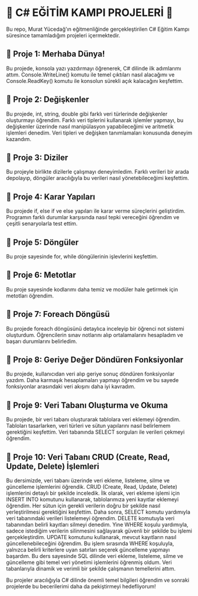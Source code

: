 # 🚀 C# EĞİTİM KAMPI PROJELERİ 🚀 

Bu repo, Murat Yücedağ'ın eğitmenliğinde gerçekleştirilen C# Eğitim Kampı süresince tamamladığım projeleri içermektedir.

## 📍 Proje 1: Merhaba Dünya!
Bu projede, konsola yazı yazdırmayı öğrenerek, C# dilinde ilk adımlarımı attım. Console.WriteLine() komutu ile temel çıktıları nasıl alacağımı ve Console.ReadKey() komutu ile konsolun sürekli açık kalacağını keşfettim.

## 📍 Proje 2: Değişkenler
Bu projede, int, string, double gibi farklı veri türlerinde değişkenler oluşturmayı öğrendim. Farklı veri tiplerini kullanarak işlemler yapmayı, bu değişkenler üzerinde nasıl manipülasyon yapabileceğimi ve aritmetik işlemleri denedim. Veri tipleri ve değişken tanımlamaları konusunda deneyim kazandım.

## 📍 Proje 3: Diziler
Bu projeyle birlikte dizilerle çalışmayı deneyimledim. Farklı verileri bir arada depolayıp, döngüler aracılığıyla bu verileri nasıl yönetebileceğimi keşfettim.

## 📍 Proje 4: Karar Yapıları
Bu projede if, else if ve else yapıları ile karar verme süreçlerini geliştirdim. Programın farklı durumlar karşısında nasıl tepki vereceğini öğrendim ve çeşitli senaryolarla test ettim.

## 📍 Proje 5: Döngüler
Bu proje sayesinde for, while döngülerinin işlevlerini keşfettim.

## 📍 Proje 6: Metotlar
Bu proje sayesinde kodlarımı daha temiz ve modüler hale getirmek için metotları öğrendim.

## 📍 Proje 7: Foreach Döngüsü
Bu projede foreach döngüsünü detaylıca inceleyip bir öğrenci not sistemi oluşturdum. Öğrencilerin sınav notlarını alıp ortalamalarını hesapladım ve başarı durumlarını belirledim.

## 📍 Proje 8: Geriye Değer Döndüren Fonksiyonlar
Bu projede, kullanıcıdan veri alıp geriye sonuç döndüren fonksiyonlar yazdım. Daha karmaşık hesaplamaları yapmayı öğrendim ve bu sayede fonksiyonlar arasındaki veri akışını daha iyi kavradım.

## 📍 Proje 9: Veri Tabanı Oluşturma ve Okuma
Bu projede, bir veri tabanı oluşturarak tablolara veri eklemeyi öğrendim. Tabloları tasarlarken, veri türleri ve sütun yapılarını nasıl belirlemem gerektiğini keşfettim. Veri tabanında SELECT sorguları ile verileri çekmeyi öğrendim.

## 📍 Proje 10: Veri Tabanı CRUD (Create, Read, Update, Delete) İşlemleri
Bu dersimizde, veri tabanı üzerinde veri ekleme, listeleme, silme ve güncelleme işlemlerini öğrendik. CRUD (Create, Read, Update, Delete) işlemlerini detaylı bir şekilde inceledik. İlk olarak, veri ekleme işlemi için INSERT INTO komutunu kullanarak, tablolarımıza yeni kayıtlar eklemeyi öğrendim. Her sütun için gerekli verilerin doğru bir şekilde nasıl yerleştirilmesi gerektiğini keşfettim. Daha sonra, SELECT komutu yardımıyla veri tabanındaki verileri listelemeyi öğrendim. DELETE komutuyla veri tabanından belirli kayıtları silmeyi denedim. Yine WHERE koşulu yardımıyla, sadece istediğim verilerin silinmesini sağlayarak güvenli bir şekilde bu işlemi gerçekleştirdim. UPDATE komutunu kullanarak, mevcut kayıtların nasıl güncellenebileceğini öğrendim. Bu işlem sırasında WHERE koşuluyla, yalnızca belirli kriterlere uyan satırları seçerek güncelleme yapmayı başardım. Bu ders sayesinde SQL dilinde veri ekleme, listeleme, silme ve güncelleme gibi temel veri yönetimi işlemlerini öğrenmiş oldum. Veri tabanlarıyla dinamik ve verimli bir şekilde çalışmanın temellerini attım.

Bu projeler aracılığıyla C# dilinde önemli temel bilgileri öğrendim ve sonraki projelerde bu becerilerimi daha da pekiştirmeyi hedefliyorum!